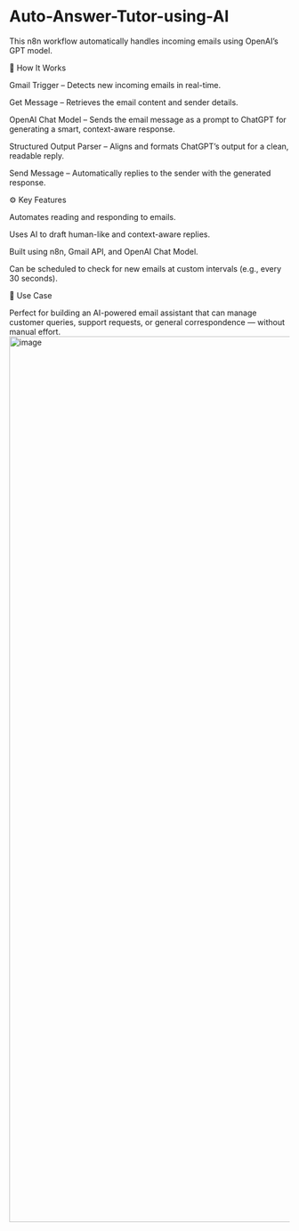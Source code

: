 # Auto-Answer-Tutor-using-AI
This n8n workflow automatically handles incoming emails using OpenAI’s GPT model.

🧩 How It Works

Gmail Trigger – Detects new incoming emails in real-time.

Get Message – Retrieves the email content and sender details.

OpenAI Chat Model – Sends the email message as a prompt to ChatGPT for generating a smart, context-aware response.

Structured Output Parser – Aligns and formats ChatGPT’s output for a clean, readable reply.

Send Message – Automatically replies to the sender with the generated response.

⚙️ Key Features

Automates reading and responding to emails.

Uses AI to draft human-like and context-aware replies.

Built using n8n, Gmail API, and OpenAI Chat Model.

Can be scheduled to check for new emails at custom intervals (e.g., every 30 seconds).

🚀 Use Case

Perfect for building an AI-powered email assistant that can manage customer queries, support requests, or general correspondence — without manual effort.
<img width="2940" height="1591" alt="image" src="https://github.com/user-attachments/assets/88530292-f01e-489b-858a-e46c2c192373" />
